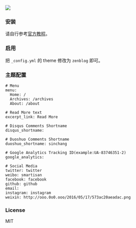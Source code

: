 ![](http://ooo.0o0.ooo/2016/05/17/573b1a1e5dadd.png)
### 安装
请自行参考[官方教程](https://hexo.io/docs/)。

### 启用
把 `_config.yml` 的 theme 修改为 `zenblog` 即可。

### 主题配置
```
# Menu
menu:
  Home: /
  Archives: /archives
  About: /about

# Read More text
excerpt_link: Read More

# Disqus Comments Shortname
disqus_shortname:

# Duoshuo Comments Shortname
duoshuo_shortname: sinchang

# Google Analytics Tracking ID(example:UA-83746351-2)
google_analytics:

# Social Media
twitter: twitter
weibo: smartisan
facebook: facebook
github: github
email: 
instagram: instagram
weixin: http://ooo.0o0.ooo/2016/05/17/573ac20aeadac.png

```

### License
MIT


